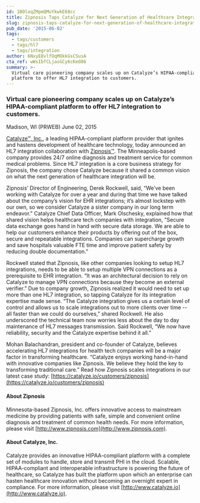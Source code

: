 ```yaml
---
id: 1BOloqZMpmQMuYkwkE68cc
title: Zipnosis Taps Catalyze for Next Generation of Healthcare Integration
slug: zipnosis-taps-catalyze-for-next-generation-of-healthcare-integration
pub_date: '2015-06-02'
tags:
  - tags/customers
  - tags/hl7
  - tags/integration
author: 6NxyE8vlfOqMOkkGsCSusA
cta_ref: wWsIbfCLjasGCy6cKeO86
summary: >-
  Virtual care pioneering company scales up on Catalyze’s HIPAA-compliant
  platform to offer HL7 integration to customers.
---
```

### Virtual care pioneering company scales up on Catalyze’s HIPAA-compliant platform to offer HL7 integration to customers.

Madison, WI (PRWEB) June 02, 2015

[Catalyze™, Inc.](https://catalyze.io), a leading HIPAA-compliant platform provider that ignites and hastens development of healthcare technology, today announced an HL7 integration collaboration with [Zipnosis™](http://www.zipnosis.com). The Minneapolis-based company provides 24/7 online diagnosis and treatment service for common medical problems. Since HL7 integration is a core business strategy for Zipnosis, the company chose Catalyze because it shared a common vision on what the next generation of healthcare integration will be.

Zipnosis’ Director of Engineering, Derek Rockwell, said, “We’ve been working with Catalyze for over a year and during that time we have talked about the company’s vision for EHR integrations; it’s almost lockstep with our own, so we consider Catalyze a sister company in our long term endeavor.” Catalyze Chief Data Officer, Mark Olschesky, explained how that shared vision helps healthcare tech companies with integration, ”Secure data exchange goes hand in hand with secure data storage. We are able to help our customers enhance their products by offering out of the box, secure and repeatable integrations. Companies can supercharge growth and save hospitals valuable FTE time and improve patient safety by reducing double documentation.”

Rockwell stated that Zipnosis, like other companies looking to setup HL7 integrations, needs to be able to setup multiple VPN connections as a prerequisite to EHR integration. “It was an architectural decision to rely on Catalyze to manage VPN connections because they become an external verifier.” Due to company growth, Zipnosis realized it would need to set up more than one HL7 integration, so tapping Catalyze for its integration expertise made sense. “The Catalyze integration gives us a certain level of control and allows us to scale integrations out to more clients over time -- all faster than we could do ourselves,” shared Rockwell. He also underscored the technical team now worries less about the day to day maintenance of HL7 messages transmission. Said Rockwell, “We now have reliability, security and the Catalyze expertise behind it all.”

Mohan Balachandran, president and co-founder of Catalyze, believes accelerating HL7 integrations for health tech companies will be a major factor in transforming healthcare. “Catalyze enjoys working hand-in-hand with innovative companies like Zipnosis. We believe they hold the key to transforming traditional care.”
Read how Zipnosis scales integrations in our latest case study: [https://catalyze.io/customers/zipnosis](https://catalyze.io/customers/zipnosis)

#### About Zipnosis

Minnesota-based Zipnosis, Inc. offers innovative access to mainstream medicine by providing patients with safe, simple and convenient online diagnosis and treatment of common health needs. For more information, please visit [http://www.zipnosis.com](http://www.zipnosis.com).

#### About Catalyze, Inc.

Catalyze provides an innovative HIPAA-compliant platform with a complete set of modules to handle, store and transmit PHI in the cloud. Scalable, HIPAA-compliant and interoperable infrastructure is powering the future of healthcare, so Catalyze has built the platform upon which an enterprise can hasten healthcare innovation without becoming an overnight expert in compliance. For more information, please visit [http://www.catalyze.io](http://www.catalyze.io).

  